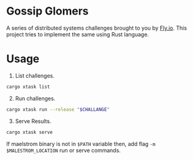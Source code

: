 #  Gossip Glomers

A series of distributed systems challenges brought to you by [Fly.io](https://fly.io/dist-sys/).
This project tries to implement the same using Rust language.

# Usage

1. List challenges.
  ```bash
  cargo xtask list
  ```

2. Run challenges.
  ```bash
  cargo xtask run --release "$CHALLANGE"
  ```

3. Serve Results.
  ```bash
  cargo xtask serve
  ```

If maelstrom binary is not in `$PATH` variable then, add flag `-m $MALESTROM_LOCATION` run or serve commands.
